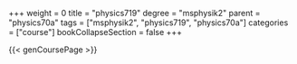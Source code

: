 +++
weight = 0
title = "physics719"
degree = "msphysik2"
parent = "physics70a"
tags = ["msphysik2", "physics719", "physics70a"]
categories = ["course"]
bookCollapseSection = false
+++

{{< genCoursePage >}}
